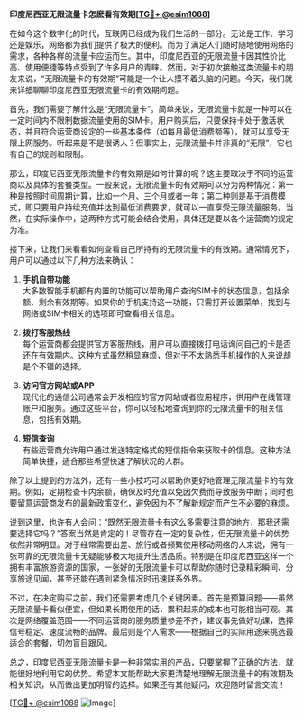 **印度尼西亚无限流量卡怎麽看有效期[[TG💪+ @esim1088](https://t.me/s/esim1088)]**

在如今这个数字化的时代，互联网已经成为我们生活的一部分。无论是工作、学习还是娱乐，网络都为我们提供了极大的便利。而为了满足人们随时随地使用网络的需求，各种各样的流量卡应运而生。其中，印度尼西亚的无限流量卡因其性价比高、使用便捷等特点受到了许多用户的青睐。然而，对于初次接触这类流量卡的朋友来说，“无限流量卡的有效期”可能是一个让人摸不着头脑的问题。今天，我们就来详细聊聊印度尼西亚无限流量卡的有效期问题。

首先，我们需要了解什么是“无限流量卡”。简单来说，无限流量卡就是一种可以在一定时间内不限制数据流量使用的SIM卡。用户购买后，只要保持卡处于激活状态，并且符合运营商设定的一些基本条件（如每月最低消费额等），就可以享受无限上网服务。听起来是不是很诱人？但事实上，无限流量卡并非真的“无限”，它也有自己的规则和限制。

那么，印度尼西亚无限流量卡的有效期是如何计算的呢？这主要取决于不同的运营商以及具体的套餐类型。一般来说，无限流量卡的有效期可以分为两种情况：第一种是按照时间周期计算，比如一个月、三个月或者一年；第二种则是基于消费模式，即只要用户持续充值并达到最低消费要求，就可以一直享受无限流量服务。当然，在实际操作中，这两种方式可能会结合使用，具体还是要以各个运营商的规定为准。

接下来，让我们来看看如何查看自己所持有的无限流量卡的有效期。通常情况下，用户可以通过以下几种方法来确认：

1. **手机自带功能**  
   大多数智能手机都有内置的功能可以帮助用户查询SIM卡的状态信息，包括余额、剩余有效期等。如果你的手机支持这一功能，只需打开设置菜单，找到与网络或SIM卡相关的选项即可查看相关信息。

2. **拨打客服热线**  
   每个运营商都会提供官方客服热线，用户可以直接拨打电话询问自己的卡是否还在有效期内。这种方式虽然稍显麻烦，但对于不太熟悉手机操作的人来说却是个不错的选择。

3. **访问官方网站或APP**  
   现代化的通信公司通常会开发相应的官方网站或者应用程序，供用户在线管理账户和服务。通过这些平台，你可以轻松地查询到你的无限流量卡的相关信息，包括有效期。

4. **短信查询**  
   有些运营商允许用户通过发送特定格式的短信指令来获取卡的信息。这种方法简单快捷，适合那些希望快速了解状况的人群。

除了以上提到的方法外，还有一些小技巧可以帮助你更好地管理无限流量卡的有效期。例如，定期检查卡内余额，确保及时充值以免因欠费而导致服务中断；同时也要留意运营商发布的最新政策变化，避免因为不了解新规定而产生不必要的麻烦。

说到这里，也许有人会问：“既然无限流量卡有这么多需要注意的地方，那我还需要选择它吗？”答案当然是肯定的！尽管存在一定的复杂性，但无限流量卡的优势依然非常明显。对于经常需要出差、旅行或者频繁使用移动网络的人来说，拥有一张可靠的无限流量卡无疑能够极大地提升生活品质。特别是在印度尼西亚这样一个拥有丰富旅游资源的国家，一张好的无限流量卡可以帮助你随时记录精彩瞬间、分享旅途见闻，甚至还能在遇到紧急情况时迅速联系外界。

不过，在决定购买之前，我们还需要考虑几个关键因素。首先是预算问题——虽然无限流量卡看似便宜，但如果长期使用的话，累积起来的成本也可能相当可观。其次是网络覆盖范围——不同运营商的服务质量参差不齐，建议事先做好功课，选择信号稳定、速度流畅的品牌。最后则是个人需求——根据自己的实际用途来挑选最适合的套餐，切勿盲目跟风。

总之，印度尼西亚无限流量卡是一种非常实用的产品，只要掌握了正确的方法，就能很好地利用它的优势。希望本文能帮助大家更清楚地理解无限流量卡的有效期及相关知识，从而做出更加明智的选择。如果还有其他疑问，欢迎随时留言交流！

[[TG💪+ @esim1088](https://t.me/s/esim1088) ![Image](https://i.postimg.cc/4NQfJmqS/Snipaste-2025-05-13-00-14-12.png)]